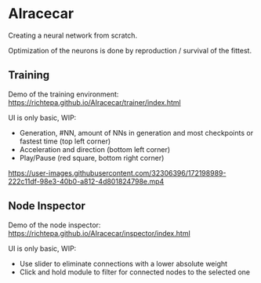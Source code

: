 # AIracecar

Creating a neural network from scratch.

Optimization of the neurons is done by reproduction / survival of the fittest.

## Training

Demo of the training environment:
https://richtepa.github.io/AIracecar/trainer/index.html

UI is only basic, WIP:
* Generation, #NN, amount of NNs in generation and most checkpoints or fastest time (top left corner)
* Acceleration and direction (bottom left corner)
* Play/Pause (red square, bottom right corner)

https://user-images.githubusercontent.com/32306396/172198989-222c11df-98e3-40b0-a812-4d801824798e.mp4


## Node Inspector

Demo of the node inspector:
https://richtepa.github.io/AIracecar/inspector/index.html

UI is only basic, WIP:
* Use slider to eliminate connections with a lower absolute weight
* Click and hold module to filter for connected nodes to the selected one
